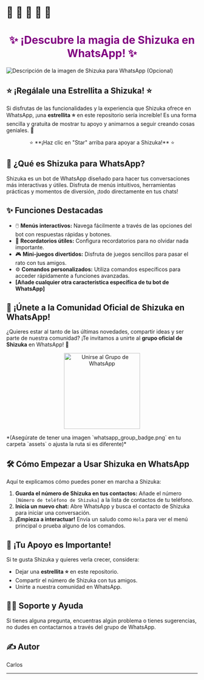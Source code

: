 #  🍁 🍁 🍁 🍁 🍁
<h1 style="color:purple; text-align:center;">✨ ¡Descubre la magia de Shizuka en WhatsApp! ✨</h1>

![Descripción de la imagen de Shizuka para WhatsApp (Opcional)](./assets/shizuka_whatsapp.png)

## ⭐ ¡Regálale una Estrellita a Shizuka! ⭐

Si disfrutas de las funcionalidades y la experiencia que Shizuka ofrece en WhatsApp, ¡una **estrellita ⭐** en este repositorio sería increíble! Es una forma sencilla y gratuita de mostrar tu apoyo y animarnos a seguir creando cosas geniales. 💖

<p align="center">
  ⭐ **¡Haz clic en "Star" arriba para apoyar a Shizuka!** ⭐
</p>

## 💬 ¿Qué es Shizuka para WhatsApp?
Shizuka es un bot de WhatsApp diseñado para hacer tus conversaciones más interactivas y útiles. Disfruta de menús intuitivos, herramientas prácticas y momentos de diversión, ¡todo directamente en tus chats!

## ✨ Funciones Destacadas
* 🖱️ **Menús interactivos:** Navega fácilmente a través de las opciones del bot con respuestas rápidas y botones.
* 🔔 **Recordatorios útiles:** Configura recordatorios para no olvidar nada importante.
* 🎮 **Mini-juegos divertidos:** Disfruta de juegos sencillos para pasar el rato con tus amigos.
* ⚙️ **Comandos personalizados:** Utiliza comandos específicos para acceder rápidamente a funciones avanzadas.
* **[Añade cualquier otra característica específica de tu bot de WhatsApp]**

## 💬 ¡Únete a la Comunidad Oficial de Shizuka en WhatsApp!

¿Quieres estar al tanto de las últimas novedades, compartir ideas y ser parte de nuestra comunidad? ¡Te invitamos a unirte al **grupo oficial de Shizuka** en WhatsApp! 🌟

<p align="center">
  <a href="https://chat.whatsapp.com/K4O3rZ0qdXz1cNKBbIbaxF">
    <img src="./assets/whatsapp_group_badge.png" alt="Unirse al Grupo de WhatsApp" width="200">
  </a>
</p>
*(Asegúrate de tener una imagen `whatsapp_group_badge.png` en tu carpeta `assets` o ajusta la ruta si es diferente)*

## 🛠️ Cómo Empezar a Usar Shizuka en WhatsApp
Aquí te explicamos cómo puedes poner en marcha a Shizuka:

1.  **Guarda el número de Shizuka en tus contactos:** Añade el número `[Número de teléfono de Shizuka]` a la lista de contactos de tu teléfono.
2.  **Inicia un nuevo chat:** Abre WhatsApp y busca el contacto de Shizuka para iniciar una conversación.
3.  **¡Empieza a interactuar!** Envía un saludo como `Hola` para ver el menú principal o prueba alguno de los comandos.



## 💖 ¡Tu Apoyo es Importante!
Si te gusta Shizuka y quieres verla crecer, considera:

* Dejar una **estrellita ⭐** en este repositorio.
* Compartir el número de Shizuka con tus amigos.
* Unirte a nuestra comunidad en WhatsApp.

## 🙋‍♂️ Soporte y Ayuda
Si tienes alguna pregunta, encuentras algún problema o tienes sugerencias, no dudes en contactarnos a través del grupo de WhatsApp.

## ✍️ Autor
Carlos

---


